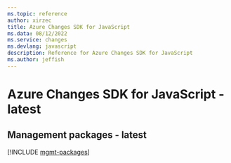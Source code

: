 ```yaml
---
ms.topic: reference
author: xirzec
title: Azure Changes SDK for JavaScript
ms.data: 08/12/2022
ms.service: changes
ms.devlang: javascript
description: Reference for Azure Changes SDK for JavaScript
ms.author: jeffish
---
```

# Azure Changes SDK for JavaScript - latest

## Management packages - latest
[!INCLUDE [mgmt-packages](changes-mgmt-index.md)]